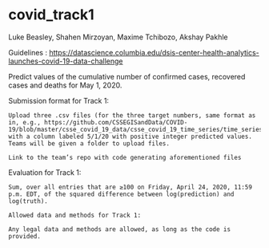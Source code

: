 # covid_track1
Luke Beasley, Shahen Mirzoyan, Maxime Tchibozo, Akshay Pakhle

Guidelines : https://datascience.columbia.edu/dsis-center-health-analytics-launches-covid-19-data-challenge

Predict values of the cumulative number of confirmed cases, recovered cases and deaths for May 1, 2020.

Submission format for Track 1:

    Upload three .csv files (for the three target numbers, same format as in, e.g., https://github.com/CSSEGISandData/COVID-19/blob/master/csse_covid_19_data/csse_covid_19_time_series/time_series_covid19_confirmed_global.csv, with a column labeled 5/1/20 with positive integer predicted values. Teams will be given a folder to upload files.

    Link to the team’s repo with code generating aforementioned files

Evaluation for Track 1:

    Sum, over all entries that are ≥100 on Friday, April 24, 2020, 11:59 p.m. EDT, of the squared difference between log(prediction) and log(truth).

    Allowed data and methods for Track 1:

    Any legal data and methods are allowed, as long as the code is provided.
